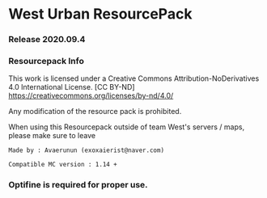 # West Urban ResourcePack

### Release 2020.09.4

### Resourcepack Info

This work is licensed under a Creative Commons Attribution-NoDerivatives 4.0 International License.
[CC BY-ND] https://creativecommons.org/licenses/by-nd/4.0/

Any modification of the resource pack is prohibited.

When using this Resourcepack outside of team West's servers / maps,
please make sure to leave 


`Made by : Avaerunun (exoxaierist@naver.com)`

`Compatible MC version : 1.14 +`


###  Optifine is required for proper use.
